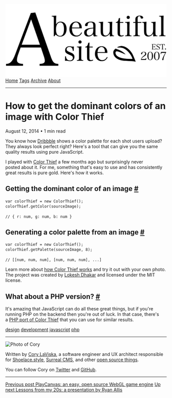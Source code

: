 <a href="../../index.html" class="header-link"><img src="../../images/logos/wordmark.svg" alt="A Beautiful Site" class="wordmark" /></a> <a href="../../index.html" class="nav-item">Home</a> <a href="../../tags/index.html" class="nav-item">Tags</a> <a href="../index.html" class="nav-item">Archive</a> <a href="../../about/index.html" class="nav-item">About</a>

------------------------------------------------------------------------

How to get the dominant colors of an image with Color Thief
===========================================================

August 12, 2014 • 1 min read

You know how [Dribbble](https://dribbble.com/) shows a color palette for each shot users upload? They always look perfect right? Here's a tool that can give you the same quality results using pure JavaScript.

I played with [Color Thief](http://lokeshdhakar.com/projects/color-thief/) a few months ago but surprisingly never posted about it. For me, something that's easy to use and has consistently great results is pure gold. Here's how it works.

Getting the dominant color of an image <a href="#getting-the-dominant-color-of-an-image" class="direct-link">#</a>
------------------------------------------------------------------------------------------------------------------

    var colorThief = new ColorThief();
    colorThief.getColor(sourceImage);

    // { r: num, g: num, b: num }

Generating a color palette from an image <a href="#generating-a-color-palette-from-an-image" class="direct-link">#</a>
----------------------------------------------------------------------------------------------------------------------

    var colorThief = new ColorThief();
    colorThief.getPalette(sourceImage, 8);

    // [[num, num, num], [num, num, num], ...]

Learn more about [how Color Thief works](http://lokeshdhakar.com/projects/color-thief/) and try it out with your own photo. The project was created by [Lokesh Dhakar](https://twitter.com/lokesh) and licensed under the MIT license.

What about a PHP version? <a href="#what-about-a-php-version%3F" class="direct-link">#</a>
------------------------------------------------------------------------------------------

It's amazing that JavaScript can do all these great things, but if you're running PHP on the backend then you're out of luck. In that case, there's a [PHP port of Color Thief](https://github.com/ksubileau/color-thief-php) that you can use for similar results.

<a href="../../tags/design/index.html" class="post-tag">design</a> <a href="../../tags/development/index.html" class="post-tag">development</a> <a href="../../tags/javascript/index.html" class="post-tag">javascript</a> <a href="../../tags/php/index.html" class="post-tag">php</a>

------------------------------------------------------------------------

<img src="http://0.gravatar.com/avatar/bf1b3b95fd5b096a3592247c29667b33?s=512" alt="Photo of Cory" class="avatar avatar-small" />

Written by [Cory LaViska](../../index-4.html), a software engineer and UX architect responsible for [Shoelace.style](https://shoelace.style/), [Surreal CMS](https://www.surrealcms.com/), and other [open source things](https://github.com/claviska).

You can follow Cory on [Twitter](https://twitter.com/claviska) and [GitHub](https://github.com/claviska).

------------------------------------------------------------------------

<a href="../playcanvas-an-easy-open-source-webgl-game-engine/index.html" class="post-nav-previous"><span class="small">Previous post</span> PlayCanvas: an easy, open source WebGL game engine</a> <a href="../lessons-from-my-20s-a-presentation-by-ryan-allis/index.html" class="post-nav-next"><span class="small">Up next</span> Lessons from my 20s: a presentation by Ryan Allis</a>
